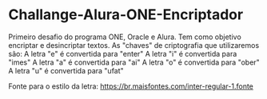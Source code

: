 # Challange-Alura-ONE-Encriptador
Primeiro desafio do programa ONE, Oracle e Alura. Tem como objetivo encriptar e desincriptar textos.
As "chaves" de criptografia que utilizaremos são:
A letra "e" é convertida para "enter"
A letra "i" é convertida para "imes"
A letra "a" é convertida para "ai"
A letra "o" é convertida para "ober"
A letra "u" é convertida para "ufat"


Fonte para o estilo da letra:
https://br.maisfontes.com/inter-regular-1.fonte
